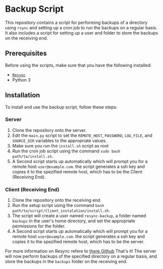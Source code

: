 # Backup Script

This repository contains a script for performing backups of a directory using `rsync` and setting up a cron job to run the backups on a regular basis. It also includes a script for setting up a user and folder to store the backups on the receiving end.

## Prerequisites

Before using the scripts, make sure that you have the following installed:

- [`Resync`](https://github.com/resync/resync)
- Python 3

## Installation

To install and use the backup script, follow these steps:


### Server

1. Clone the repository onto the server.
2. Edit the `main.py` script to set the `REMOTE_HOST`, `PASSWORD`, `LOG_FILE`, and `SOURCE_DIR` variables to the appropriate values.
3. Make sure you run the `install.sh` script as root
4. Run the cron job script using the command `sudo bash path/to/install.sh`.
5. A Second script starts up automatically which will prompt you for a remote host `user@example.com`. the script generates a ssh key and copies it to the spezified remote host, which has to be the Client (Receiving End).

### Client (Receiving End)

1. Clone the repository onto the receiving end.
2. Run the setup script using the command `bash path/to/script/Client_instalation/install.sh`.
4. The script will create a user named `resync-backup`, a folder named `backups` in the user's home directory, and set the appropriate permissions for the folder.
5. A Second script starts up automatically which will prompt you for a remote host `user@example.com`. the script generates a ssh key and copies it to the spezified remote host, which has to be the server.



For more information on Resync refere to [there Github](https://github.com/resync/resync)
That's it! The server will now perform backups of the specified directory on a regular basis, and store the backups in the `backups` folder on the receiving end.

